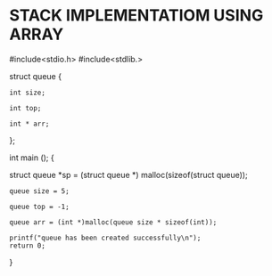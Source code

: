 
# STACK IMPLEMENTATIOM USING ARRAY


#include<stdio.h>
#include<stdlib.>


struct queue {


    int size;

    int top;

    int * arr;
};

int main ();  {
 
   struct queue *sp = (struct queue *) malloc(sizeof(struct queue));

    queue size = 5;

    queue top = -1;

    queue arr = (int *)malloc(queue size * sizeof(int));

    printf("queue has been created successfully\n");
    return 0;
}


